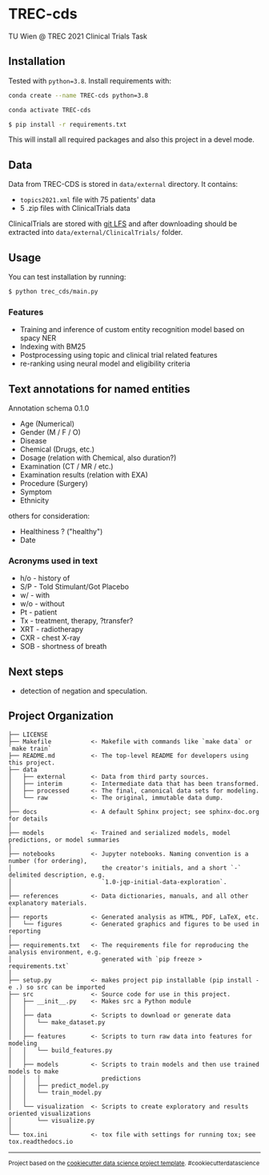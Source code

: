 TREC-cds
==============================

TU Wien @ TREC 2021 Clinical Trials Task


## Installation

Tested with `python=3.8`. Install requirements with:

```bash
conda create --name TREC-cds python=3.8
```

```bash
conda activate TREC-cds
```

```bash
$ pip install -r requirements.txt 
```

This will install all required packages and also this project in a devel mode.


## Data

Data from TREC-CDS is stored in `data/external` directory. It contains:

* `topics2021.xml` file with 75 patients' data
* 5 .zip files with ClinicalTrials data

ClinicalTrials are stored with [git LFS](https://git-lfs.github.com) and after downloading should be extracted into `data/external/ClinicalTrials/` folder.


## Usage

You can test installation by running:

```bash
$ python trec_cds/main.py
```

### Features

- Training and inference of custom entity recognition model based on spacy NER
- Indexing with BM25
- Postprocessing using topic and clinical trial related features
- re-ranking using neural model and eligibility criteria

## Text annotations for named entities

Annotation schema 0.1.0

- Age (Numerical)
- Gender (M / F / O)
- Disease
- Chemical  (Drugs, etc.)
- Dosage (relation with Chemical, also duration?)
- Examination (CT / MR / etc.)
- Examination results (relation with EXA)
- Procedure (Surgery)
- Symptom 
- Ethnicity 

others for consideration:

- Healthiness ? ("healthy")
- Date


### Acronyms used in text

- h/o - history of
- S/P - Told Stimulant/Got Placebo
- w/ - with
- w/o - without
- Pt - patient
- Tx - treatment, therapy, ?transfer?
- XRT - radiotherapy
- CXR - chest X-ray
- SOB - shortness of breath

## Next steps

- detection of negation and speculation.

Project Organization
------------

    ├── LICENSE
    ├── Makefile           <- Makefile with commands like `make data` or `make train`
    ├── README.md          <- The top-level README for developers using this project.
    ├── data
    │   ├── external       <- Data from third party sources.
    │   ├── interim        <- Intermediate data that has been transformed.
    │   ├── processed      <- The final, canonical data sets for modeling.
    │   └── raw            <- The original, immutable data dump.
    │
    ├── docs               <- A default Sphinx project; see sphinx-doc.org for details
    │
    ├── models             <- Trained and serialized models, model predictions, or model summaries
    │
    ├── notebooks          <- Jupyter notebooks. Naming convention is a number (for ordering),
    │                         the creator's initials, and a short `-` delimited description, e.g.
    │                         `1.0-jqp-initial-data-exploration`.
    │
    ├── references         <- Data dictionaries, manuals, and all other explanatory materials.
    │
    ├── reports            <- Generated analysis as HTML, PDF, LaTeX, etc.
    │   └── figures        <- Generated graphics and figures to be used in reporting
    │
    ├── requirements.txt   <- The requirements file for reproducing the analysis environment, e.g.
    │                         generated with `pip freeze > requirements.txt`
    │
    ├── setup.py           <- makes project pip installable (pip install -e .) so src can be imported
    ├── src                <- Source code for use in this project.
    │   ├── __init__.py    <- Makes src a Python module
    │   │
    │   ├── data           <- Scripts to download or generate data
    │   │   └── make_dataset.py
    │   │
    │   ├── features       <- Scripts to turn raw data into features for modeling
    │   │   └── build_features.py
    │   │
    │   ├── models         <- Scripts to train models and then use trained models to make
    │   │   │                 predictions
    │   │   ├── predict_model.py
    │   │   └── train_model.py
    │   │
    │   └── visualization  <- Scripts to create exploratory and results oriented visualizations
    │       └── visualize.py
    │
    └── tox.ini            <- tox file with settings for running tox; see tox.readthedocs.io


--------

<p><small>Project based on the <a target="_blank" href="https://drivendata.github.io/cookiecutter-data-science/">cookiecutter data science project template</a>. #cookiecutterdatascience</small></p>
